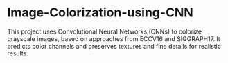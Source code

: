 # Image-Colorization-using-CNN
This project uses Convolutional Neural Networks (CNNs) to colorize grayscale images, based on approaches from ECCV16 and SIGGRAPH17. It predicts color channels and preserves textures and fine details for realistic results.
